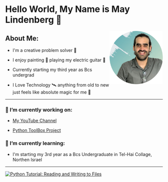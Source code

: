 # Hello World, My Name is May Lindenberg 👋



<a href="https://www.linkedin.com/in/may-lindenberg-a58b401ab/"><img src="Profile.svg" align="right" height="170" width="170"></a>



## __About Me:__
  
  - I'm a creative problem solver 🧩
  
  - I enjoy painting 🎨 playing my electric guitar 🎸
  
  - Currently starting my third year as Bcs undergrad
  
  - I Love Technology 🛰 anything from old to new just feels like absolute magic for me 🚀
  
  
---


### __🔭 I’m currently working on:__

  - [My YouTube Channel](https://www.youtube.com/channel/UCVB7cmKhXGuT75V8pVUdJqA)
  
  - [Python ToolBox Project](https://github.com/CheesiePy/MBaseProjects)


### __🌱 I’m currently learning:__
  - I'm starting my 3rd year as a Bcs Undergraduate in Tel-Hai Collage, Northen Israel 
  
  
---


[![Python Tutorial: Reading and Writing to Files](https://res.cloudinary.com/marcomontalbano/image/upload/v1657474915/video_to_markdown/images/youtube--By0VRnIyhUI-c05b58ac6eb4c4700831b2b3070cd403.jpg)](https://www.youtube.com/watch?v=By0VRnIyhUI&t=11s&ab_channel=MayLindenberg "Python Tutorial: Reading and Writing to Files")


<!--
**CheesiePy/CheesiePy** is a ✨ _special_ ✨ repository because its `README.md` (this file) appears on your GitHub profile.

Here are some ideas to get you started:

- 🔭 I’m currently working on ... V
- 🌱 I’m currently learning ...
- 👯 I’m looking to collaborate on ...
- 🤔 I’m looking for help with ...
- 💬 Ask me about ...
- 📫 How to reach me: ...
- 😄 Pronouns: ...
- ⚡ Fun fact: ...
-->




